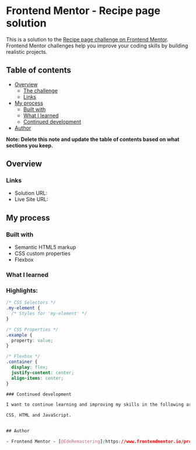 # Frontend Mentor - Recipe page solution

This is a solution to the [Recipe page challenge on Frontend Mentor](https://www.frontendmentor.io/challenges/recipe-page-KiTsR8QQKm). Frontend Mentor challenges help you improve your coding skills by building realistic projects. 

## Table of contents

- [Overview](#overview)
  - [The challenge](#the-challenge)
  - [Links](#links)
- [My process](#my-process)
  - [Built with](#built-with)
  - [What I learned](#what-i-learned)
  - [Continued development](#continued-development)
- [Author](#author)

**Note: Delete this note and update the table of contents based on what sections you keep.**

## Overview

### Links

- Solution URL: [](https://your-solution-url.com)
- Live Site URL: [](https://your-live-site-url.com)

## My process

### Built with

- Semantic HTML5 markup
- CSS custom properties
- Flexbox


### What I learned
### Highlights:

```css
/* CSS Selectors */
.my-element {
  /* Styles for 'my-element' */
}

/* CSS Properties */
.example {
  property: value;
}

/* Flexbox */
.container {
  display: flex;
  justify-content: center;
  align-items: center;
}

### Continued development

I want to continue learning and improving my skills in the following areas:

CSS, HTML and JavaScript.


## Author

- Frontend Mentor - [@EdeRemastering](https://www.frontendmentor.io/profile/EdeRemastering)